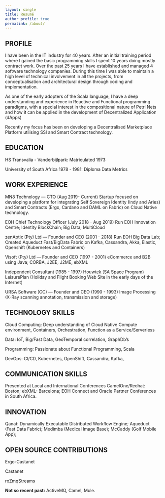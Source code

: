 ```yaml
---
layout: single
title: Resumé
author_profile: true
permalink: /about/
---
```


## PROFILE

 I have been in the IT industry for 40 years. After an initial training period where I gained the basic programming skills I spent 10 years doing mostly contract work. Over the past 25 years I have established and managed 4 software technology companies. During this time I was able to maintain a high level of technical involvement in all the projects, from conceptualisation and architectural design through coding and implementation.

As one of the early adopters of the Scala language, I have a deep understanding and experience in Reactive and Functional programming paradigms, with a special interest in the compositional nature of Petri Nets and how it can be applied in the development of Decentralized Application (dApps)

Recently my focus has been on developing a Decentralised Marketplace Platform utilising SSI and Smart Contract technology.

## EDUCATION

HS Transvalia - Vanderbijlpark: Matriculated 1973

University of South Africa
1978 - 1981: Diploma Data Metrics

## WORK EXPERIENCE

MN8 Technology — CTO (Aug 2019- Current)
Startup focused on developing a  platform for integrating Self Sovereign Identity (Indy and Aries) and Smart Contracts (Ergo, Cardano and DAML on Fabric) on Cloud Native technology.

EOH  Chief Technology Officer (July 2018 - Aug 2019)
Run EOH Innovation Centre; Identity BlockChain; Big Data; MultiCloud 

zenAptix (Pty) Ltd — Founder and CEO (2001 - 2018)
Run EOH Big Data Lab; Created Aqueduct Fast/BigData Fabric on Kafka, Cassandra, Akka, Elastic, Openshift (Kubernetes and Containers)

Visoft (Pty) Ltd — Founder and CEO (1997 - 2001)
eCommerce and B2B using Java; CORBA, J2EE, J2ME, ebXML

Independent Consultant (1985 - 1997)
Houwtek (SA Space Program) 
LeisurePlan (Holiday and Flight Booking Web Site in the early days of the Internet)

URSA Software (CC) — Founder and CEO (1990 - 1993)
Image Processing (X-Ray scanning annotation, transmission and storage)

## TECHNOLOGY SKILLS

Cloud Computing: Deep understanding of Cloud Native Compute environment,
Containers, Orchestration, Function as a Service/Serverless

Data: IoT, Big/Fast Data, GeoTemporal correlation, GraphDb’s

Programming: Passionate about Functional Programming, Scala

DevOps: CI/CD, Kubernetes, OpenShift, Cassandra, Kafka, 

## COMMUNICATION SKILLS
Presented at Local and International Conferences
CamelOne/Redhat: Boston; ebXML: Barcelona; EOH Connect and Oracle Partner Conferences in South Africa.

## INNOVATION

Qanat: Dynamically Executable Distributed Workflow Engine;
Aqueduct (Fast Data Fabric); Medimba (Medical Image Base); McCaddy (Golf Mobile App); 

## OPEN SOURCE CONTRIBUTIONS

Ergo-Castanet

Castanet

rxZmqStreams

__Not so recent past:__  ActiveMQ, Camel, Mule.
